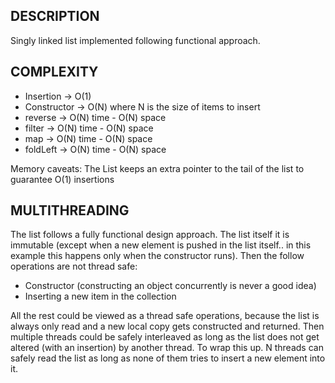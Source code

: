 DESCRIPTION
--------------

Singly linked list implemented following functional approach.


COMPLEXITY
---------------
  - Insertion -> O(1)
  - Constructor -> O(N) where N is the size of items to insert
  - reverse -> O(N) time - O(N) space 
  - filter -> O(N) time - O(N) space 
  - map -> O(N) time - O(N) space
  - foldLeft -> O(N) time - O(N) space

Memory caveats:
The List keeps an extra pointer to the tail of the list to guarantee O(1) insertions

MULTITHREADING
----------------

The list follows a fully functional design approach. The list itself it is immutable (except when a new element is pushed in the list itself.. in this example this happens only when the constructor runs).
Then the follow operations are not thread safe:

  - Constructor (constructing an object concurrently is never a good idea)
  - Inserting a new item in the collection

All the rest could be viewed as a thread safe operations, because the list is always only read and a new local copy gets constructed and returned. 
Then multiple threads could be safely interleaved as long as the list does not get altered (with an insertion) by another thread.
To wrap this up. N threads can safely read the list as long as none of them tries to insert a new element into it.
